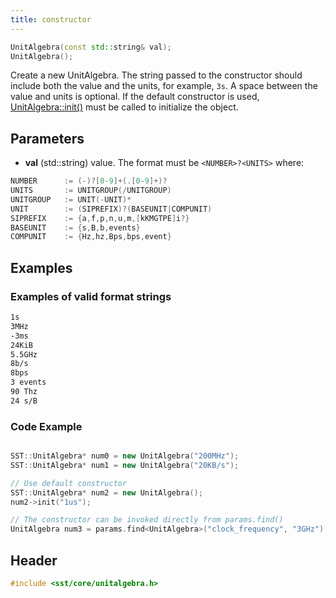 ```yaml
---
title: constructor
---
```


```cpp
UnitAlgebra(const std::string& val);
UnitAlgebra();
```

Create a new UnitAlgebra. The string passed to the constructor should include both the value and the units, for example, `3s`. A space between the value and units is optional. If the default constructor is used, [UnitAlgebra::init()](init) must be called to initialize the object.

## Parameters
* **val** (std::string) value. The format must be `<NUMBER>?<UNITS>` where:
```cpp
NUMBER      := (-)?[0-9]+(.[0-9]+)?
UNITS       := UNITGROUP(/UNITGROUP)
UNITGROUP   := UNIT(-UNIT)*
UNIT        := (SIPREFIX)?(BASEUNIT|COMPUNIT)
SIPREFIX    := {a,f,p,n,u,m,[kKMGTPE]i?}
BASEUNIT    := {s,B,b,events}
COMPUNIT    := {Hz,hz,Bps,bps,event}
```

## Examples
### Examples of valid format strings
```sh
1s
3MHz
-3ms
24KiB
5.5GHz
8b/s
8bps
3 events
90 Thz
24 s/B
```

### Code Example
```cpp

SST::UnitAlgebra* num0 = new UnitAlgebra("200MHz");
SST::UnitAlgebra* num1 = new UnitAlgebra("20KB/s");

// Use default constructor
SST::UnitAlgebra* num2 = new UnitAlgebra();
num2->init("1us");

// The constructor can be invoked directly from params.find()
UnitAlgebra num3 = params.find<UnitAlgebra>("clock_frequency", "3GHz");
```

## Header
```cpp
#include <sst/core/unitalgebra.h>
```
